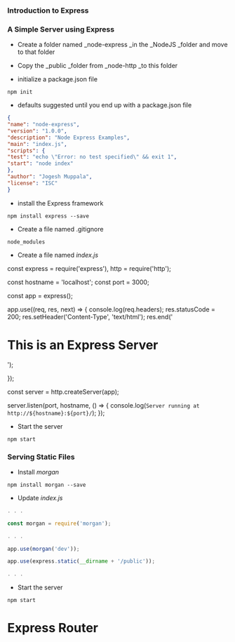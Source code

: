 ### Introduction to Express

### A Simple Server using Express

* Create a folder named _node-express _in the _NodeJS _folder and move to that folder

* Copy the _public _folder from _node-http _to this folder

* initialize a package.json file

```
npm init
```

* defaults suggested until you end up with a package.json file

```json
{
"name": "node-express",
"version": "1.0.0",
"description": "Node Express Examples",
"main": "index.js",
"scripts": {
"test": "echo \"Error: no test specified\" && exit 1",
"start": "node index"
},
"author": "Jogesh Muppala",
"license": "ISC"
}

```

* install the Express framework

```
npm install express --save
```

* Create a file named .gitignore

```
node_modules
```

* Create a file named _index.js_

const express = require('express'),
http = require('http');

const hostname = 'localhost';
const port = 3000;

const app = express();

app.use((req, res, next) => {
console.log(req.headers);
res.statusCode = 200;
res.setHeader('Content-Type', 'text/html');
res.end('<html><body><h1>This is an Express Server</h1></body></html>');

});

const server = http.createServer(app);

server.listen(port, hostname, () => {
console.log(`Server running at http://${hostname}:${port}/`);
});

* Start the server

```
npm start
```

### Serving Static Files

* Install _morgan_

```
npm install morgan --save
```

* Update _index.js_

```js
. . .

const morgan = require('morgan');

. . .

app.use(morgan('dev'));

app.use(express.static(__dirname + '/public'));

. . .
```

* Start the server

```
npm start

```

# Express Router